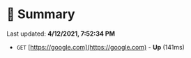 # 📖 Summary
Last updated: **4/12/2021, 7:52:34 PM**

- `GET` [https://google.com](https://google.com) - **Up** (141ms)
